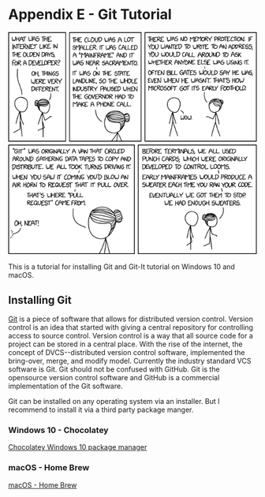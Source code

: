 # Appendix E - Git Tutorial

![*Those were the good old days*](images\Chapter-Header\Appendix-E\old_days_2.png "Cartoon explaining the good old days")

This is a tutorial for installing Git and Git-It tutorial on Windows 10 and macOS.  

## Installing Git

[Git](https://git-scm.org "Gits site") is a piece of software that allows for distributed version control.  Version control is an idea that started with giving a central repository for controlling access to source control. Version control is a way that all source code for a project can be stored in a central place.   With the rise of the internet, the concept of DVCS--distributed version control software, implemented the bring-over, merge, and modify model. Currently the industry standard VCS software is Git.  Git should not be confused with GitHub.  Git is the opensource version control software and GitHub is a commercial implementation of the Git software.

Git can be installed on any operating system via an installer.  But I recommend to install it via a third party package manger.

### Windows 10 - Chocolatey

[Chocolatey Windows 10 package manager](https://chocolatey.org "chocolatey package manager install page")

### macOS - Home Brew

[macOS - Home Brew](https://brew.sh/ "macOS homebrew webpage")